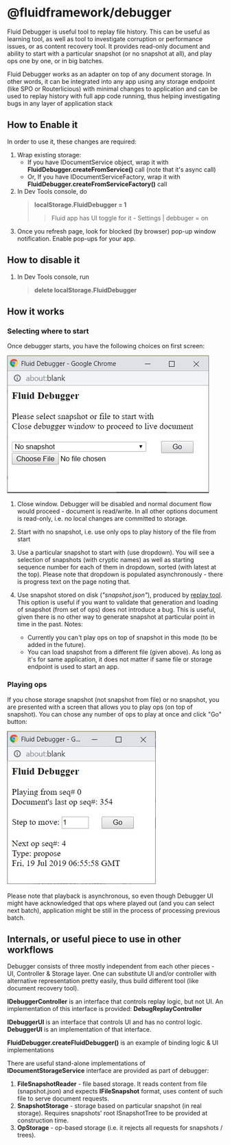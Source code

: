 # @fluidframework/debugger

Fluid Debugger is useful tool to replay file history. This can be useful as learning tool, as well as tool to investigate corruption or performance issues, or as content recovery tool. It provides read-only document and ability to start with a particular snapshot (or no snapshot at all), and play ops one by one, or in big batches.

Fluid Debugger works as an adapter on top of any document storage. In other words, it can be integrated into any app using any storage endpoint (like SPO or Routerlicious) with minimal changes to application and can be used to replay history with full app code running, thus helping investigating bugs in any layer of application stack

## How to Enable it

In order to use it, these changes are required:

1. Wrap existing storage:
    - If you have IDocumentService object, wrap it with **FluidDebugger.createFromService()** call (note that it's async call)
    - Or, If you have IDocumentServiceFactory, wrap it with **FluidDebugger.createFromServiceFactory()** call
2. In Dev Tools console, do
    > **localStorage.FluidDebugger = 1**
    >
    > > Fluid app has UI toggle for it - Settings | debbuger = on
3. Once you refresh page, look for blocked (by browser) pop-up window notification. Enable pop-ups for your app.

## How to disable it

1. In Dev Tools console, run
    > **delete localStorage.FluidDebugger**

## How it works

### Selecting where to start

Once debugger starts, you have the following choices on first screen:

![picture alt](images/Screenshot1.jpg "Screenshot of debugger, first page")

1. Close window. Debugger will be disabled and normal document flow would proceed - document is read/write. In all other options document is read-only, i.e. no local changes are committed to storage.

2. Start with no snapshot, i.e. use only ops to play history of the file from start

3. Use a particular snapshot to start with (use dropdown). You will see a selection of snapshots (with cryptic names) as well as starting sequence number for each of them in dropdown, sorted (with latest at the top). Please note that dropdown is populated asynchronously - there is progress text on the page noting that.

4. Use snapshot stored on disk (_"snapshot.json"_), produced by [replay tool](../../tools/replay-tool/README.md). This option is useful if you want to validate that generation and loading of snapshot (from set of ops) does not introduce a bug. This is useful, given there is no other way to generate snapshot at particular point in time in the past. Notes:
    - Currently you can't play ops on top of snapshot in this mode (to be added in the future).
    - You can load snapshot from a different file (given above). As long as it's for same application, it does not matter if same file or storage endpoint is used to start an app.

### Playing ops

If you chose storage snapshot (not snapshot from file) or no snapshot, you are presented with a screen that allows you to play ops (on top of snapshot). You can chose any number of ops to play at once and click "Go" button:

![picture alt](images/Screenshot2.jpg "Screenshot of debugger, second page")

Please note that playback is asynchronous, so even though Debugger UI might have acknowledged that ops where played out (and you can select next batch), application might be still in the process of processing previous batch.

## Internals, or useful piece to use in other workflows

Debugger consists of three mostly independent from each other pieces - UI, Controller & Storage layer. One can substitute UI and/or controller with alternative representation pretty easily, thus build different tool (like document recovery tool).

**IDebuggerController** is an interface that controls replay logic, but not UI. An implementation of this interface is provided: **DebugReplayController**

**IDebuggerUI** is an interface that controls UI and has no control logic. **DebuggerUI** is an implementation of that interface.

**FluidDebugger.createFluidDebugger()** is an example of binding logic & UI implementations

There are useful stand-alone implementations of **IDocumentStorageService** interface are provided as part of debugger:

1. **FileSnapshotReader** - file based storage. It reads content from file (snapshot.json) and expects **IFileSnapshot** format, uses content of such file to serve document requests.
2. **SnapshotStorage** - storage based on particular snapshot (in real storage). Requires snapshots' root ISnapshotTree to be provided at construction time.
3. **OpStorage** - op-based storage (i.e. it rejects all requests for snapshots / trees).
